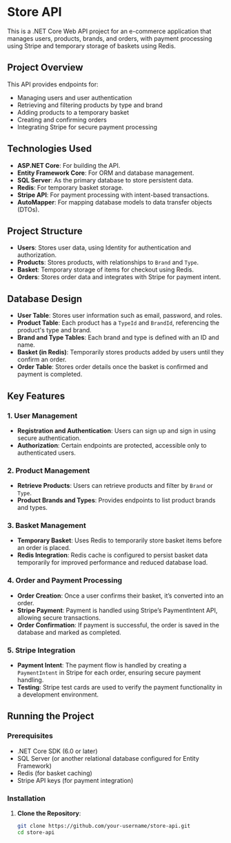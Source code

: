 # Store API

This is a .NET Core Web API project for an e-commerce application that manages users, products, brands, and orders, with payment processing using Stripe and temporary storage of baskets using Redis.

## Project Overview

This API provides endpoints for:
- Managing users and user authentication
- Retrieving and filtering products by type and brand
- Adding products to a temporary basket
- Creating and confirming orders
- Integrating Stripe for secure payment processing

## Technologies Used

- **ASP.NET Core**: For building the API.
- **Entity Framework Core**: For ORM and database management.
- **SQL Server**: As the primary database to store persistent data.
- **Redis**: For temporary basket storage.
- **Stripe API**: For payment processing with intent-based transactions.
- **AutoMapper**: For mapping database models to data transfer objects (DTOs).

## Project Structure

- **Users**: Stores user data, using Identity for authentication and authorization.
- **Products**: Stores products, with relationships to `Brand` and `Type`.
- **Basket**: Temporary storage of items for checkout using Redis.
- **Orders**: Stores order data and integrates with Stripe for payment intent.

## Database Design

- **User Table**: Stores user information such as email, password, and roles.
- **Product Table**: Each product has a `TypeId` and `BrandId`, referencing the product's type and brand.
- **Brand and Type Tables**: Each brand and type is defined with an ID and name.
- **Basket (in Redis)**: Temporarily stores products added by users until they confirm an order.
- **Order Table**: Stores order details once the basket is confirmed and payment is completed.

## Key Features

### 1. User Management
- **Registration and Authentication**: Users can sign up and sign in using secure authentication.
- **Authorization**: Certain endpoints are protected, accessible only to authenticated users.

### 2. Product Management
- **Retrieve Products**: Users can retrieve products and filter by `Brand` or `Type`.
- **Product Brands and Types**: Provides endpoints to list product brands and types.

### 3. Basket Management
- **Temporary Basket**: Uses Redis to temporarily store basket items before an order is placed.
- **Redis Integration**: Redis cache is configured to persist basket data temporarily for improved performance and reduced database load.

### 4. Order and Payment Processing
- **Order Creation**: Once a user confirms their basket, it’s converted into an order.
- **Stripe Payment**: Payment is handled using Stripe’s PaymentIntent API, allowing secure transactions.
- **Order Confirmation**: If payment is successful, the order is saved in the database and marked as completed.

### 5. Stripe Integration
- **Payment Intent**: The payment flow is handled by creating a `PaymentIntent` in Stripe for each order, ensuring secure payment handling.
- **Testing**: Stripe test cards are used to verify the payment functionality in a development environment.

## Running the Project

### Prerequisites

- .NET Core SDK (6.0 or later)
- SQL Server (or another relational database configured for Entity Framework)
- Redis (for basket caching)
- Stripe API keys (for payment integration)

### Installation

1. **Clone the Repository**:
   ```bash
   git clone https://github.com/your-username/store-api.git
   cd store-api
